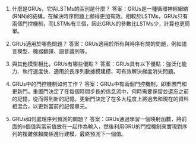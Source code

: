 1. 什麼是GRUs，它與LSTMs的區別是什麼？
答案：GRUs是一種循環神經網絡(RNN)的結構，在解決時序問題上顯得更加有效。相較於LSTMs，GRUs只有兩個門控機制，而LSTMs有三個，因此GRUs的參數比LSTMs少，計算也更簡單。

2. GRUs適用於哪些問題？
答案：GRUs適用於所有與時序有關的問題，例如語言模型、機器翻譯、語音識別等。

3. 與其他模型相比，GRUs有哪些優點？
答案：GRUs具有以下優點：強泛化能力、執行速度快、適用於長序列數據模建模、可有效解決梯度消失問題。

4. GRUs中的門控機制如何工作？
答案：GRUs中有兩個門控機制，即重置門和更新門。重置門決定了在每個時間步長的信息流中，何時需要保留並遺忘之前的記憶，從而得到新的記憶。更新門決定了在多大程度上將過去和現在的資料相混合，以更新當前的記憶單元。

5. GRUs如何處理序列預測的問題？
答案：GRUs通過學習一個映射函數，將前面的n個值與當前值放在一起作為輸入，然後利用GRU的門控機制來實現對序列的複雜依賴關係進行建模，最終預測下一個值。